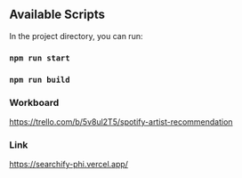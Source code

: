 ## Available Scripts

In the project directory, you can run:

### `npm run start`

### `npm run build`

### Workboard
https://trello.com/b/5v8ul2T5/spotify-artist-recommendation

### Link
https://searchify-phi.vercel.app/